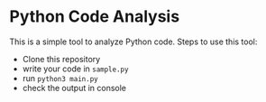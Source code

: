 # Python Code Analysis

This is a simple tool to analyze Python code. 
Steps to use this tool:
- Clone this repository
- write your code in `sample.py`
- run `python3 main.py`
- check the output in console


